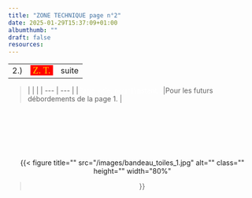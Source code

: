 ```yaml
---
title: "ZONE TECHNIQUE page n°2" 
date: 2025-01-29T15:37:09+01:00
albumthumb: ""
draft: false
resources:
---
```


|            |           |              | 
|   ---      |    :-:    |      --:     |
|  2.)       |<span  style="background-color:red; color:#ffd700; font-size:120%; font-family:verdana;">&nbsp;Z. T.&nbsp;</span>|     suite    | 

>|            |           |
|   ---      |    ---    |
|<span style="color:white; font-size:100%;">Page vide, pour l'instant...</span>|Pour les futurs débordements de la page 1. |

<br><br><br><br><br>
<center>

{{< figure
  title=""
  src="/images/bandeau_toiles_1.jpg"
  alt="" 
  class=""
  height=""
  width="80%"
>}}

</center>



